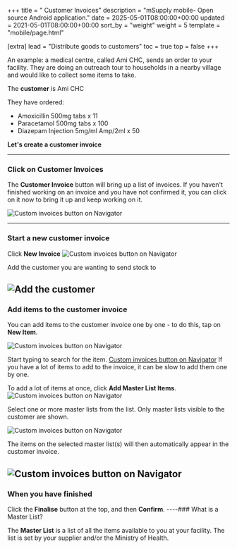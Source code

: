+++
title = " Customer Invoices"
description = "mSupply mobile- Open source Android application."
date = 2025-05-01T08:00:00+00:00
updated = 2021-05-01T08:00:00+00:00
sort_by = "weight"
weight = 5
template = "mobile/page.html"

[extra]
lead = "Distribute goods to customers"
toc = true
top = false
+++

An example:
a medical centre, called Ami CHC, sends an order to your facility. They are doing an outreach tour to households in a nearby village and would like to collect some items to take.

The **customer** is Ami CHC

They have ordered:

  * Amoxicillin 500mg tabs x 11
  * Paracetamol 500mg tabs x 100
  * Diazepam Injection 5mg/ml Amp/2ml x 50

**Let's create a customer invoice**

----

### Click on Customer Invoices

The **Customer Invoice** button will bring up a list of invoices. If you haven't finished working on an invoice and you have not confirmed it, you can click on it now to bring it up and keep working on it.

![Custom invoices button on Navigator](/mobile/images/customerinvoices.jpg)

----
### Start a new customer invoice

Click **New Invoice**
![Custom invoices button on Navigator](/mobile/images/new_customer_invoice.png)

Add the customer you are wanting to send stock to 

![Add the customer](/mobile/images/add_customer_to_invoice.png)
----
### Add items to the customer invoice

You can add items to the customer invoice one by one - to do this, tap on **New Item**.

![Custom invoices button on Navigator](/mobile/images/customer_invoice_new_item.png)

Start typing to search for the item.
[Custom invoices button on Navigator](/mobile/images/!search_item.png)
If you have a lot of items to add to the invoice, it can be slow to add them one by one.

To add a lot of items at once, click **Add Master List Items**.
![Custom invoices button on Navigator](/mobile/images/customer_invoice_add_master_list_items.png)

Select one or more master lists from the list. Only master lists visible to the customer are shown.

![Custom invoices button on Navigator](/mobile/images/select_master_list.png)

The items on the selected master list(s) will then automatically appear in the customer invoice.

![Custom invoices button on Navigator](/mobile/images/customer_invoice_master_list.png)
----
### When you have finished

Click the **Finalise** button at the top, and then **Confirm**.
----### What is a Master List?

The **Master List** is a list of all the items available to you at your facility.
The list is set  by your supplier and/or the Ministry of Health.



